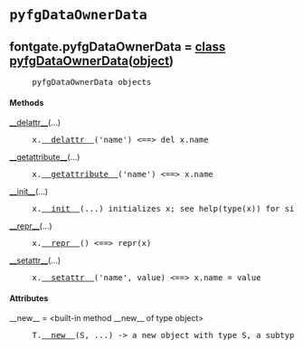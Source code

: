 

<a name="fontgate.pyfgDataOwnerData"></a>

# `pyfgDataOwnerData`


<dt class="class"><h2><span class="class-name">fontgate.pyfgDataOwnerData</span> = <a name="fontgate.pyfgDataOwnerData" href="#fontgate.pyfgDataOwnerData">class pyfgDataOwnerData</a>(<a href="./__builtin__.html#object">object</a>)</h2></dt><dd class="class"><dd>


<pre class="doc" markdown="0">pyfgDataOwnerData objects</pre>


</dd><h4 class="head-methods">Methods </h4><dl class="function"><dt><a name="pyfgDataOwnerData-__delattr__" href="#pyfgDataOwnerData-__delattr__"><span class="function-name">__delattr__</span></a><span class="argspec">(...)</span></dt><dd>

<pre class="doc" markdown="0">x.<a href="#fontgate.pyfgDataOwnerData-__delattr__">__delattr__</a>('name') <==> del x.name</pre>

</dd></dl>
<dl class="function"><dt><a name="pyfgDataOwnerData-__getattribute__" href="#pyfgDataOwnerData-__getattribute__"><span class="function-name">__getattribute__</span></a><span class="argspec">(...)</span></dt><dd>

<pre class="doc" markdown="0">x.<a href="#fontgate.pyfgDataOwnerData-__getattribute__">__getattribute__</a>('name') <==> x.name</pre>

</dd></dl>
<dl class="function"><dt><a name="pyfgDataOwnerData-__init__" href="#pyfgDataOwnerData-__init__"><span class="function-name">__init__</span></a><span class="argspec">(...)</span></dt><dd>

<pre class="doc" markdown="0">x.<a href="#fontgate.pyfgDataOwnerData-__init__">__init__</a>(...) initializes x; see help(type(x)) for signature</pre>

</dd></dl>
<dl class="function"><dt><a name="pyfgDataOwnerData-__repr__" href="#pyfgDataOwnerData-__repr__"><span class="function-name">__repr__</span></a><span class="argspec">(...)</span></dt><dd>

<pre class="doc" markdown="0">x.<a href="#fontgate.pyfgDataOwnerData-__repr__">__repr__</a>() <==> repr(x)</pre>

</dd></dl>
<dl class="function"><dt><a name="pyfgDataOwnerData-__setattr__" href="#pyfgDataOwnerData-__setattr__"><span class="function-name">__setattr__</span></a><span class="argspec">(...)</span></dt><dd>

<pre class="doc" markdown="0">x.<a href="#fontgate.pyfgDataOwnerData-__setattr__">__setattr__</a>('name', value) <==> x.name = value</pre>

</dd></dl>

  <h4 class="head-attrs">Attributes </h4><dl><dt><span class="other-name">__new__</span> = &lt;built-in method __new__ of type object&gt;<dd>

<pre class="doc" markdown="0">T.<a href="#fontgate.pyfgDataOwnerData-__new__">__new__</a>(S, ...) -> a new object with type S, a subtype of T</pre>

</dd></dl>
</dd>

